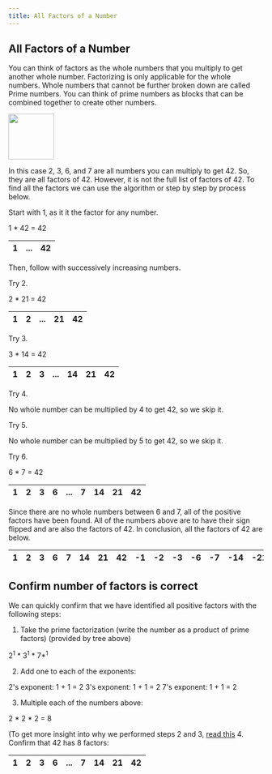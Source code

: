 ```yaml
---
title: All Factors of a Number
---
```

## All Factors of a Number

You can think of factors as the whole numbers that you multiply to get another whole number. Factorizing is only applicable for the whole numbers. Whole numbers that cannot be further broken down are called Prime numbers. You can think of prime numbers as blocks that can be combined together to create other numbers. 

<img src="https://upload.wikimedia.org/wikipedia/commons/e/e8/Factor_Tree_of_42.png" width="90">

In this case 2, 3, 6, and 7 are all numbers you can multiply to get 42. So, they are all factors of 42. However, it is not the full list of factors of 42. To find all the factors we can use the algorithm or step by step by process below.

Start with 1, as it it the factor for any number. 

1 * 42 = 42

1 | ... | 42
--- | --- | ---

Then, follow with successively increasing numbers.

Try 2. 

2 * 21 = 42

1 | 2 | ... | 21 | 42
--- | --- | --- | --- | ---

Try 3. 

3 * 14 = 42

1 | 2 | 3 | ... | 14 | 21 | 42
--- | --- | --- | --- | --- | --- | ---

Try 4.

No whole number can be multiplied by 4 to get 42, so we skip it.

Try 5.

No whole number can be multiplied by 5 to get 42, so we skip it.

Try 6.

6 * 7 = 42


1 | 2 | 3 | 6 | ... | 7 | 14 | 21 | 42
 --- | --- | --- | --- | --- | --- | --- | --- | ---

Since there are no whole numbers between 6 and 7, all of the positive factors have been found. All of the numbers above are to have their sign flipped and are also the factors of 42. In conclusion, all the factors of 42 are below.

1 | 2 | 3 | 6 | 7 | 14 | 21 | 42 | -1 | -2 | -3 | -6 | -7 | -14 | -21 | -42
 --- | --- | --- | --- | --- | --- | --- | --- | --- | --- | --- | --- | --- | --- | --- | ---

## Confirm number of factors is correct
We can quickly confirm that we have identified all positive factors with the following steps:

1. Take the prime factorization (write the number as a product of prime factors) (provided by tree above)

2<sup>1</sup> * 3<sup>1</sup> * 7*<sup>1</sup>


2. Add one to each of the exponents:

2's exponent: 1 + 1 = 2
3's exponent: 1 + 1 = 2
7's exponent: 1 + 1 = 2


3. Multiple each of the numbers above:

2 * 2 * 2 = 8

(To get more insight into why we performed steps 2 and 3, [read this](http://doubleroot.in/lessons/permutations-combinations/number-of-divisors/)
4. Confirm that 42 has 8 factors: 

1 | 2 | 3 | 6 | ... | 7 | 14 | 21 | 42
 --- | --- | --- | --- | --- | --- | --- | --- | ---


